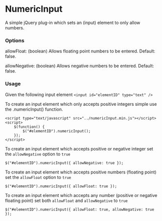 NumericInput
==============

A simple jQuery plug-in which sets an (input) element to only allow numbers.


### Options ###

allowFloat: (boolean) Allows floating point numbers to be entered. Default: false.

allowNegative: (boolean) Allows negative numbers to be entered. Default: false.


### Usage ###

Given the following input element
    `<input id="elementID" type="text" />`

To create an input element which only accepts positive integers simple use the .numericInput()
function.

    <script type="text/javascript" src="../numericInput.min.js"></script>
    <script>
		$(function() {
			$("#elementID").numericInput();
		});
    </script>


To create an input element which accepts positive or negative integer set the `allowNegative` option
to `true`

    $("#elementID").numericInput({ allowNegative: true });
	 
To create an input element which accepts positive numbers (floating point) set the `allowFloat` option to 
`true`

    $("#elementID").numericInput({ allowFloat: true });
	 
To create an input element which accepts any number (positive or negative floating point) set both 
`allowFloat` and `allowNegative` to `true`

	$("#elementID").numericInput({ allowFloat: true, allowNegative: true });
	

